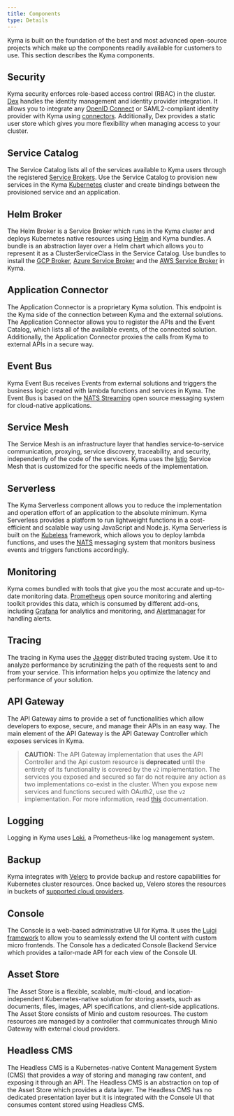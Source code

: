 ```yaml
---
title: Components
type: Details
---
```


Kyma is built on the foundation of the best and most advanced open-source projects which make up the components readily available for customers to use.
This section describes the Kyma components.

## Security

Kyma security enforces role-based access control (RBAC) in the cluster. [Dex](https://github.com/dexidp/dex) handles the identity management and identity provider integration. It allows you to integrate any [OpenID Connect](https://openid.net/connect/) or SAML2-compliant identity provider with Kyma using [connectors](https://github.com/dexidp/dex#connectors). Additionally, Dex provides a static user store which gives you more flexibility when managing access to your cluster.

## Service Catalog

The Service Catalog lists all of the services available to Kyma users through the registered [Service Brokers](/components/service-catalog/#service-brokers-service-brokers). Use the Service Catalog to provision new services in the
Kyma [Kubernetes](https://kubernetes.io/) cluster and create bindings between the provisioned service and an application.

## Helm Broker

The Helm Broker is a Service Broker which runs in the Kyma cluster and deploys Kubernetes native resources using [Helm](https://github.com/kubernetes/helm) and Kyma bundles. A bundle is an abstraction layer over a Helm chart which allows you to represent it as a ClusterServiceClass in the Service Catalog. Use bundles to install the [GCP Broker](/components/service-catalog#service-brokers-gcp-broker), [Azure Service Broker](/components/service-catalog#service-brokers-azure-service-broker) and the [AWS Service Broker](/components/service-catalog#service-brokers-aws-service-broker) in Kyma.

## Application Connector

The Application Connector is a proprietary Kyma solution. This endpoint is the Kyma side of the connection between Kyma and the external solutions. The Application Connector allows you to register the APIs and the Event Catalog, which lists all of the available events, of the connected solution. Additionally, the Application Connector proxies the calls from Kyma to external APIs in a secure way.

## Event Bus

Kyma Event Bus receives Events from external solutions and triggers the business logic created with lambda functions and services in Kyma. The Event Bus is based on the [NATS Streaming](https://nats.io/) open source messaging system for cloud-native applications.

## Service Mesh

The Service Mesh is an infrastructure layer that handles service-to-service communication, proxying, service discovery, traceability, and security, independently of the code of the services. Kyma uses the [Istio](https://istio.io/) Service Mesh that is customized for the specific needs of the implementation.

## Serverless

The Kyma Serverless component allows you to reduce the implementation and operation effort of an application to the absolute minimum. Kyma Serverless provides a platform to run lightweight functions in a cost-efficient and scalable way using JavaScript and Node.js. Kyma Serverless is built on the [Kubeless](http://kubeless.io/) framework, which allows you to deploy lambda functions, and uses the [NATS](https://nats.io/) messaging system that monitors business events and triggers functions accordingly.

## Monitoring

Kyma comes bundled with tools that give you the most accurate and up-to-date monitoring data. [Prometheus](https://prometheus.io/) open source monitoring and alerting toolkit provides this data, which is consumed by different add-ons, including [Grafana](https://grafana.com/) for analytics and monitoring, and [Alertmanager](https://prometheus.io/docs/alerting/alertmanager/) for handling alerts.

## Tracing

The tracing in Kyma uses the [Jaeger](https://github.com/jaegertracing) distributed tracing system. Use it to analyze performance by scrutinizing the path of the requests sent to and from your service. This information helps you optimize the latency and performance of your solution.

## API Gateway

The API Gateway aims to provide a set of functionalities which allow developers to expose, secure, and manage their APIs in an easy way. The main element of the API Gateway is the API Gateway Controller which exposes services in Kyma.

>**CAUTION:** The API Gateway implementation that uses the API Controller and the Api custom resource is **deprecated** until the entirety of its functionality is covered by the `v2` implementation. The services you exposed and secured so far do not require any action as two implementations co-exist in the cluster. When you expose new services and functions secured with OAuth2, use the `v2` implementation. For more information, read [this](/components/api-gateway-v2#overview-overview) documentation.

## Logging

Logging in Kyma uses [Loki](https://github.com/grafana/loki), a Prometheus-like log management system.

## Backup

Kyma integrates with [Velero](https://github.com/heptio/velero/) to provide backup and restore capabilities for Kubernetes cluster resources. Once backed up, Velero stores the resources in buckets of [supported cloud providers](https://velero.io/docs/v1.0.0/support-matrix/).

## Console

The Console is a web-based administrative UI for Kyma. It uses the [Luigi framework](https://github.com/SAP/luigi) to allow you to seamlessly extend the UI content with custom micro frontends. The Console has a dedicated Console Backend Service which provides a tailor-made API for each view of the Console UI.

## Asset Store

The Asset Store is a flexible, scalable, multi-cloud, and location-independent Kubernetes-native solution for storing assets, such as documents, files, images, API specifications, and client-side applications. The Asset Store consists of Minio and custom resources. The custom resources are managed by a controller that communicates through Minio Gateway with external cloud providers.

## Headless CMS

The Headless CMS is a Kubernetes-native Content Management System (CMS) that provides a way of storing and managing raw content, and exposing it through an API. The Headless CMS is an abstraction on top of the Asset Store which provides a data layer. The Headless CMS has no dedicated presentation layer but it is integrated with the Console UI that consumes content stored using Headless CMS.
